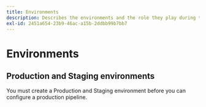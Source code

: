 ```yaml
---
title: Environments
description: Describes the environments and the role they play during the development process.
exl-id: 2451a654-23b9-46ac-a15b-2ddbb99b7bb7
---
```

# Environments



## Production and Staging environments

You must create a Production and Staging environment before you can configure a production pipeline.
